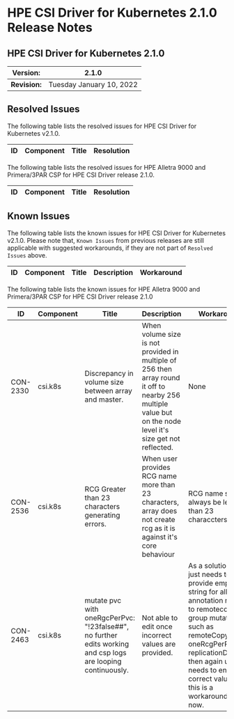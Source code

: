 # HPE CSI Driver for Kubernetes 2.1.0 Release Notes

## HPE CSI Driver for Kubernetes 2.1.0

| **Version:** |2.1.0|
|--------------|-----|
| **Revision:** | Tuesday January 10, 2022 |

## Resolved Issues

The following table lists the resolved issues for HPE CSI Driver for Kubernetes v2.1.0.

|ID|Component |Title|Resolution|
|--|---------|-----|-----------|

The following table lists the resolved issues for HPE Alletra 9000 and Primera/3PAR CSP for HPE CSI Driver release 2.1.0.

|ID|Component |Title|Resolution|
|--|---------|-----|-----------|


## Known Issues

The following table lists the known issues for HPE CSI Driver for Kubernetes v2.1.0. Please note that, `Known Issues` from previous releases are still applicable with suggested workarounds, if they are not part of `Resolved Issues` above.

|ID|Component |Title|Description|Workaround|
|--|---------|-----|-----------|----------|


The following table lists the known issues for HPE Alletra 9000 and Primera/3PAR CSP for HPE CSI Driver release 2.1.0

|ID|Component |Title|Description|Workaround|
|--|---------|-----|-----------|----------|
|CON-2330|csi.k8s|Discrepancy in volume size between array and master. | When volume size is not provided in multiple of 256 then array round it off to nearby 256 multiple value but on the node level it's size get not reflected. |None|
|CON-2536|csi.k8s| RCG Greater than 23 characters generating errors. | When user provides RCG name more than 23 characters, array does not create rcg as it is against it's core behaviour |RCG name should always be less than 23 characcters. |
|CON-2463|csi.k8s|mutate pvc with oneRgcPerPvc: "!23false##", no further edits working and csp logs are looping continuously. | Not able to edit once incorrect values are provided. |As a solution we just needs to provide empty string for all the annotation related to remotecopy group mutation such as remoteCopyGroup, oneRcgPerPvc, replicationDevices then again user needs to enter the correct values . so this is a workaround for now. |
